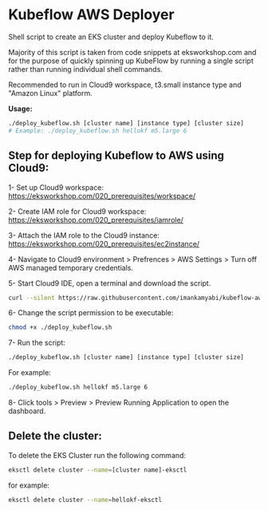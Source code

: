 # Kubeflow AWS Deployer
Shell script to create an EKS cluster and deploy Kubeflow to it. 

Majority of this script is taken from code snippets at eksworkshop.com and for the purpose of quickly spinning up KubeFlow by running a single script rather than running individual shell commands.

Recommended to run in Cloud9 workspace, t3.small instance type and "Amazon Linux" platform.

**Usage:**
```bash
./deploy_kubeflow.sh [cluster name] [instance type] [cluster size]
# Example: ./deploy_kubeflow.sh hellokf m5.large 6
```


## Step for deploying Kubeflow to AWS using Cloud9:

1- Set up Cloud9 workspace: https://eksworkshop.com/020_prerequisites/workspace/

2- Create IAM role for Cloud9 workspace: https://eksworkshop.com/020_prerequisites/iamrole/

3- Attach the IAM role to the Cloud9 instance: https://eksworkshop.com/020_prerequisites/ec2instance/

4- Navigate to Cloud9 environment > Prefrences > AWS Settings > Turn off AWS managed temporary credentials.

5- Start Cloud9 IDE, open a terminal and download the script.
```bash
curl --silent https://raw.githubusercontent.com/imankamyabi/kubeflow-aws-deployer/master/deploy_kubeflow.sh --output deploy_kubeflow.sh
```

6- Change the script permission to be executable:
```bash
chmod +x ./deploy_kubeflow.sh
```

7- Run the script:
```bash
./deploy_kubeflow.sh [cluster name] [instance type] [cluster size]
```
For example:
```bash
./deploy_kubeflow.sh hellokf m5.large 6
```

8- Click tools > Preview > Preview Running Application to open the dashboard.


## Delete the cluster:
To delete the EKS Cluster run the following command:
```bash
eksctl delete cluster --name=[cluster name]-eksctl
```
for example:
```bash 
eksctl delete cluster --name=hellokf-eksctl
```
